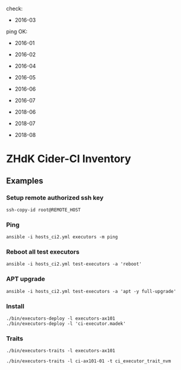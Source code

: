 check:

* 2016-03

ping OK:

* 2016-01
* 2016-02
* 2016-04
* 2016-05
* 2016-06
* 2016-07

* 2018-06
* 2018-07
* 2018-08


ZHdK Cider-CI Inventory
=======================

Examples
--------


### Setup remote authorized ssh key

    ssh-copy-id root@REMOTE_HOST


### Ping

    ansible -i hosts_ci2.yml executors -m ping

### Reboot all test executors

    ansible -i hosts_ci2.yml test-executors -a 'reboot'


### APT upgrade

    ansible -i hosts_ci2.yml test-executors -a 'apt -y full-upgrade'

### Install

    ./bin/executors-deploy -l executors-ax101
    ./bin/executors-deploy -l 'ci-executor.madek'



### Traits


    ./bin/executors-traits -l executors-ax101

    ./bin/executors-traits -l ci-ax101-01 -t ci_executor_trait_nvm
